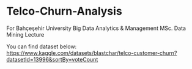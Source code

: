 # Telco-Churn-Analysis
For Bahçeşehir University Big Data Analytics &amp; Management MSc. Data Mining Lecture

You can find dataset below:
https://www.kaggle.com/datasets/blastchar/telco-customer-churn?datasetId=13996&sortBy=voteCount
